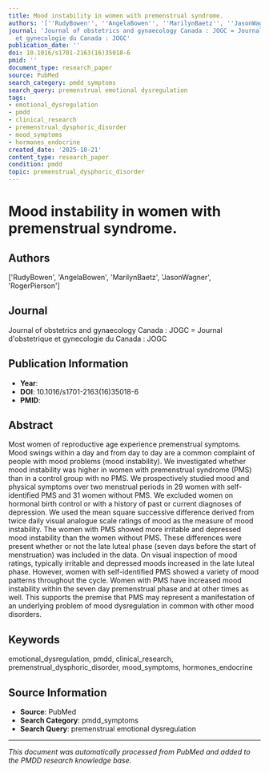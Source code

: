 ```yaml
---
title: Mood instability in women with premenstrual syndrome.
authors: '[''RudyBowen'', ''AngelaBowen'', ''MarilynBaetz'', ''JasonWagner'', ''RogerPierson'']'
journal: 'Journal of obstetrics and gynaecology Canada : JOGC = Journal d''obstetrique
  et gynecologie du Canada : JOGC'
publication_date: ''
doi: 10.1016/s1701-2163(16)35018-6
pmid: ''
document_type: research_paper
source: PubMed
search_category: pmdd_symptoms
search_query: premenstrual emotional dysregulation
tags:
- emotional_dysregulation
- pmdd
- clinical_research
- premenstrual_dysphoric_disorder
- mood_symptoms
- hormones_endocrine
created_date: '2025-10-21'
content_type: research_paper
condition: pmdd
topic: premenstrual_dysphoric_disorder
---
```


# Mood instability in women with premenstrual syndrome.

## Authors
['RudyBowen', 'AngelaBowen', 'MarilynBaetz', 'JasonWagner', 'RogerPierson']

## Journal
Journal of obstetrics and gynaecology Canada : JOGC = Journal d'obstetrique et gynecologie du Canada : JOGC

## Publication Information
- **Year**: 
- **DOI**: 10.1016/s1701-2163(16)35018-6
- **PMID**: 

## Abstract
Most women of reproductive age experience premenstrual symptoms. Mood swings within a day and from day to day are a common complaint of people with mood problems (mood instability). We investigated whether mood instability was higher in women with premenstrual syndrome (PMS) than in a control group with no PMS. We prospectively studied mood and physical symptoms over two menstrual periods in 29 women with self-identified PMS and 31 women without PMS. We excluded women on hormonal birth control or with a history of past or current diagnoses of depression. We used the mean square successive difference derived from twice daily visual analogue scale ratings of mood as the measure of mood instability. The women with PMS showed more irritable and depressed mood instability than the women without PMS. These differences were present whether or not the late luteal phase (seven days before the start of menstruation) was included in the data. On visual inspection of mood ratings, typically irritable and depressed moods increased in the late luteal phase. However, women with self-identified PMS showed a variety of mood patterns throughout the cycle. Women with PMS have increased mood instability within the seven day premenstrual phase and at other times as well. This supports the premise that PMS may represent a manifestation of an underlying problem of mood dysregulation in common with other mood disorders.

## Keywords
emotional_dysregulation, pmdd, clinical_research, premenstrual_dysphoric_disorder, mood_symptoms, hormones_endocrine

## Source Information
- **Source**: PubMed
- **Search Category**: pmdd_symptoms
- **Search Query**: premenstrual emotional dysregulation

---
*This document was automatically processed from PubMed and added to the PMDD research knowledge base.*
